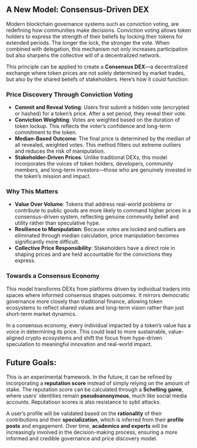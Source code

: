 ## A New Model: Consensus-Driven DEX

Modern blockchain governance systems such as conviction voting, are redefining how communities make decisions. Conviction voting allows token holders to express the strength of their beliefs by locking their tokens for extended periods. The longer the lock, the stronger the vote. When combined with delegation, this mechanism not only increases participation but also sharpens the collective will of a decentralized network.

This principle can be applied to create a **Consensus DEX**—a decentralized exchange where token prices are not solely determined by market trades, but also by the shared beliefs of stakeholders. Here’s how it could function:

### **Price Discovery Through Conviction Voting**

- **Commit and Reveal Voting**: Users first submit a hidden vote (encrypted or hashed) for a token’s price. After a set period, they reveal their vote.
- **Conviction Weighting**: Votes are weighted based on the duration of token lockup. This reflects the voter’s confidence and long-term commitment to the token.
- **Median-Based Outcome**: The final price is determined by the median of all revealed, weighted votes. This method filters out extreme outliers and reduces the risk of manipulation.
- **Stakeholder-Driven Prices**: Unlike traditional DEXs, this model incorporates the voices of token holders, developers, community members, and long-term investors—those who are genuinely invested in the token’s mission and impact.

### **Why This Matters**

- **Value Over Volume**: Tokens that address real-world problems or contribute to public goods are more likely to command higher prices in a consensus-driven system, reflecting genuine community belief and utility rather than speculative hype.
- **Resilience to Manipulation**: Because votes are locked and outliers are eliminated through median calculation, price manipulation becomes significantly more difficult.
- **Collective Price Responsibility**: Stakeholders have a direct role in shaping prices and are held accountable for the convictions they express.

### **Towards a Consensus Economy**

This model transforms DEXs from platforms driven by individual traders into spaces where informed consensus shapes outcomes. It mirrors democratic governance more closely than traditional finance, allowing token ecosystems to reflect shared values and long-term vision rather than just short-term market dynamics.

In a consensus economy, every individual impacted by a token’s value has a voice in determining its price. This could lead to more sustainable, value-aligned crypto ecosystems and shift the focus from hype-driven speculation to meaningful innovation and real-world impact.

## Future Goals:

This is an experimental framework. In the future, it can be refined by incorporating a **reputation score** instead of simply relying on the amount of stake. The reputation score can be calculated through a **Schelling game**, where users' identities remain **pseudoanonymous**, much like social media accounts. Reputatiosn scores is also resistance to sybil attacks.

A user’s profile will be validated based on the **rationality** of their contributions and their **specialization**, which is inferred from their **profile posts** and engagement. Over time, **academics and experts** will be increasingly involved in the decision-making process, ensuring a more informed and credible governance and price discovery model.
